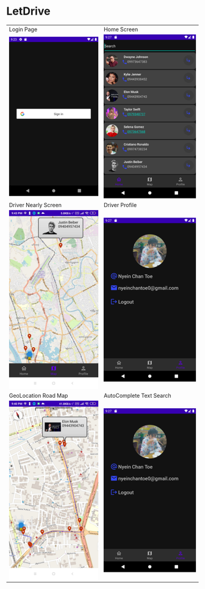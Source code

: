 # LetDrive

<table>
   <tr>
      <td>Login Page</td>
      <td>Home Screen</td>
   <tr>
      <td><img src="https://raw.githubusercontent.com/nyein2001/LetDrive/main/app/Screenshot_20221128_212346.png"></td>
      <td><img src="https://github.com/nyein2001/LetDrive/blob/main/app/Screenshot_20221128_212738.png"></td>
   </tr>
   <tr>
      <td>Driver Nearly Screen</td>
      <td>Driver Profile</td>
   <tr>
      <td><img src="https://raw.githubusercontent.com/nyein2001/LetDrive/main/app/Screenshot_2022-11-28-21-43-52-783_com.lightidea.products.letdrive.jpg"></td>
      <td><img src="https://raw.githubusercontent.com/nyein2001/LetDrive/main/app/Screenshot_20221128_212803.png"></td>
   </tr>
   <tr>
      <td>GeoLocation Road Map</td>
      <td>AutoComplete Text Search</td>
   <tr>
      <td><img src="https://raw.githubusercontent.com/nyein2001/LetDrive/main/app/Screenshot_2022-11-28-21-40-19-351_com.lightidea.products.letdrive.jpg"></td>
      <td><img src="https://raw.githubusercontent.com/nyein2001/LetDrive/main/app/Screenshot_20221128_212803.png"></td>
   </tr>
</table>


